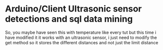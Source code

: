 # Arduino/Client Ultrasonic sensor detections and sql data mining
So, you maybe have seen this with temperature like every tut but this time i have modified it
it works with an ultrasonic sensor, i just need to modify the get method so it stores the different distances and not just the limit distance

